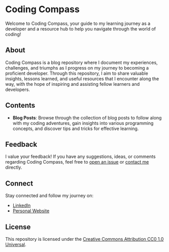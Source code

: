 # Coding Compass

Welcome to Coding Compass, your guide to my learning journey as a developer and a resource hub to help you navigate through the world of coding!

## About

Coding Compass is a blog repository where I document my experiences, challenges, and triumphs as I progress on my journey to becoming a proficient developer. Through this repository, I aim to share valuable insights, lessons learned, and useful resources that I encounter along the way, with the hope of inspiring and assisting fellow learners and developers.

## Contents

- **Blog Posts**: Browse through the collection of blog posts to follow along with my coding adventures, gain insights into various programming concepts, and discover tips and tricks for effective learning.

## Feedback

I value your feedback! If you have any suggestions, ideas, or comments regarding Coding Compass, feel free to [open an issue](../../issues) or [contact me](#contact) directly.

## Connect

Stay connected and follow my journey on:

- [LinkedIn](https://www.linkedin.com/in/kevin-christopher-7537007a/)
- [Personal Website](https://kev-n-dev.github.io/CodingCompass/)

## License

This repository is licensed under the [Creative Commons Attribution CC0 1.0 Universal](https://github.com/kev-n-dev/CodingCompass?tab=CC0-1.0-1-ov-file#readme).

